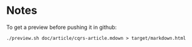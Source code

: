# Notes

To get a preview before pushing it in github:

    ./preview.sh doc/article/cqrs-article.mdown > target/markdown.html 